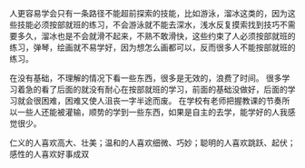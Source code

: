 人更容易学会只有一条路径不能超前探索的技能，比如游泳，溜冰这类的，因为这些技能必须按部就班的练习，不会游泳就不能去深水，浅水反复摸索找到技巧不需要多久，溜冰也是不会就滑不起来，不熟不敢滑快，这些约束了人必须按部就班的练习，弹琴，绘画就不易学好，因为想怎么画都可以，反而很多人不能按部就班的练习。

在没有基础，不理解的情况下看一些东西，很多是无效的，浪费了时间。
很多学习着急的看了后面的就没有耐心在按部就班的学习，前面的基础没做好，后面的学习就会很困难，困难又使人沮丧一字半途而废。
在学校有老师把握教课的节奏所以一些人还能被灌输，顺势的学到一些东西，如果是自主的去学，能学好的人我感觉很少。

仁义的人喜欢高大、壮美；温和的人喜欢细微、巧妙；聪明的人喜欢跳跃、起伏；感性的人喜欢好事成双
